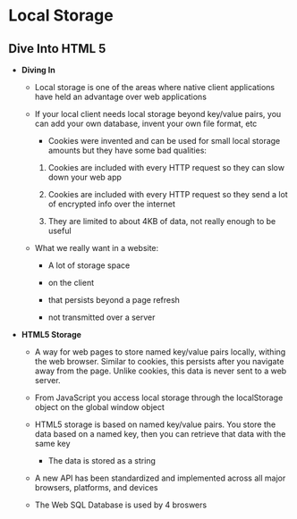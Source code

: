# Local Storage

## Dive Into HTML 5

- **Diving In**

  - Local storage is one of the areas where native client applications have held an advantage over web applications

  - If your local client needs local storage beyond key/value pairs, you can add your own database, invent your own file format, etc

    - Cookies were invented and can be used for small local storage amounts but they have some bad qualities:

    1. Cookies are included with every HTTP request so they can slow down your web app

    2. Cookies are included with every HTTP request so they send a lot of encrypted info over the internet

    3. They are limited to about 4KB of data, not really enough to be useful

  - What we really want in a website:

    - A lot of storage space

    - on the client

    - that persists beyond a page refresh

    - not transmitted over a server

- **HTML5 Storage**

  - A way for web pages to store named key/value pairs locally, withing the web browser. Similar to cookies, this persists after you navigate away from the page. Unlike cookies, this data is never sent to a web server. 

  - From JavaScript you access local storage through the localStorage object on the global window object

  - HTML5 storage is based on named key/value pairs. You store the data based on a named key, then you can retrieve that data with the same key

    - The data is stored as a string

  - A new API has been standardized and implemented across all major browsers, platforms, and devices

  - The Web SQL Database is used by 4 broswers